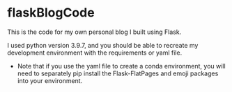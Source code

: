 # flaskBlogCode
This is the code for my own personal blog I built using Flask.

I used python version 3.9.7, and you should be able to recreate my development environment with the requirements or yaml file.
* Note that if you use the yaml file to create a conda environment, you will need to separately pip install the Flask-FlatPages and emoji packages into your environment.

